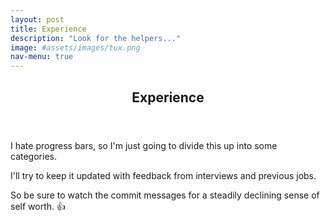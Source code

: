 ```yaml
---
layout: post
title: Experience
description: "Look for the helpers..."
image: #assets/images/tux.png
nav-menu: true
---
```


<!-- Main -->
<div id="main" class="alt">

<!-- One -->
<section id="one">
	<div class="inner">
		<header class="major">
			<h1>Experience</h1>
		</header>

I hate progress bars, so I'm just going to divide this up into some categories.

I'll try to keep it updated with feedback from interviews and previous jobs.

So be sure to watch the commit messages for a steadily declining sense of self worth. 👍
